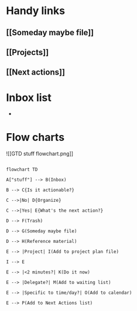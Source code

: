 # Handy links
## [[Someday maybe file]]
## [[Projects]]
## [[Next actions]]
# Inbox list
- 

# Flow charts
![[GTD stuff flowchart.png]]

```mermaid 

flowchart TD

A["stuff"] --> B(Inbox)

B --> C{Is it actionable?}

C -->|No| D{Organize}

C -->|Yes| E{What's the next action?}

D --> F(Trash)

D --> G(Someday maybe file)

D --> H(Reference material)

E --> |Project| I(Add to project plan file)

I --> E

E --> |<2 minutes?| K(Do it now)

E --> |Delegate?| M(Add to waiting list)

E --> |Specific to time/day?| O(Add to calendar)

E --> P(Add to Next Actions list)
```